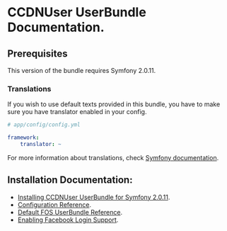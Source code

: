 CCDNUser UserBundle Documentation.
==================================

## Prerequisites

This version of the bundle requires Symfony 2.0.11. 

### Translations

If you wish to use default texts provided in this bundle, you have to make sure you have translator enabled in your config.

``` yaml
# app/config/config.yml

framework:
    translator: ~
```

For more information about translations, check [Symfony documentation](http://symfony.com/doc/current/book/translation.html).

## Installation Documentation:

- [Installing CCDNUser UserBundle for Symfony 2.0.11](install.md).
- [Configuration Reference](configuration_reference.md).
- [Default FOS UserBundle Reference](default_fos_configuration).
- [Enabling Facebook Login Support](enable_facebook_support.md).
